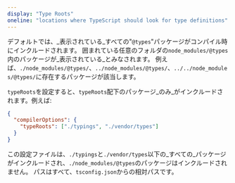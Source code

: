 ```yaml
---
display: "Type Roots"
oneline: "locations where TypeScript should look for type definitions"
---
```


デフォルトでは、_表示されている_すべての"`@types`"パッケージがコンパイル時にインクルードされます。
囲まれている任意のフォルダの`node_modules/@types`内のパッケージが_表示されている_とみなされます。
例えば、`./node_modules/@types/`、`../node_modules/@types/`、`../../node_modules/@types/`に存在するパッケージが該当します。

`typeRoots`を設定すると、`typeRoots`配下のパッケージ_のみ_がインクルードされます。例えば:

```json
{
  "compilerOptions": {
    "typeRoots": ["./typings", "./vendor/types"]
  }
}
```

この設定ファイルは、`./typings`と`./vendor/types`以下の_すべての_パッケージがインクルードされ、`./node_modules/@types`のパッケージはインクルードされません。
パスはすべて、`tsconfig.json`からの相対パスです。
